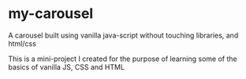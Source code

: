 # my-carousel
A carousel built using vanilla java-script without touching libraries, and html/css

This is a mini-project I created for the purpose of learning some of the basics of vanilla JS, CSS and HTML
